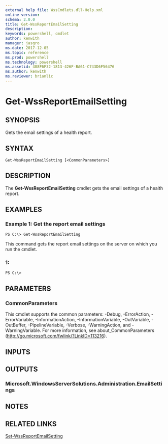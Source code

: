 ```yaml
---
external help file: WssCmdlets.dll-Help.xml
online version: 
schema: 2.0.0
title: Get-WssReportEmailSetting
description: 
keywords: powershell, cmdlet
author: kenwith
manager: jasgro
ms.date: 2017-12-05
ms.topic: reference
ms.prod: powershell
ms.technology: powershell
ms.assetid: 488F6F32-1813-426F-BA61-C743D6F56476
ms.author: kenwith
ms.reviewer: brianlic
---
```


# Get-WssReportEmailSetting

## SYNOPSIS
Gets the email settings of a health report.

## SYNTAX

```
Get-WssReportEmailSetting [<CommonParameters>]
```

## DESCRIPTION
The **Get-WssReportEmailSetting** cmdlet gets the email settings of a health report.

## EXAMPLES

### Example 1: Get the report email settings
```
PS C:\> Get-WssReportEmailSetting
```

This command gets the report email settings on the server on which you run the cmdlet.

### 1:
```
PS C:\>
```

## PARAMETERS

### CommonParameters
This cmdlet supports the common parameters: -Debug, -ErrorAction, -ErrorVariable, -InformationAction, -InformationVariable, -OutVariable, -OutBuffer, -PipelineVariable, -Verbose, -WarningAction, and -WarningVariable. For more information, see about_CommonParameters (http://go.microsoft.com/fwlink/?LinkID=113216).

## INPUTS

## OUTPUTS

### Microsoft.WindowsServerSolutions.Administration.EmailSettings

## NOTES

## RELATED LINKS

[Set-WssReportEmailSetting](./Set-WssReportEmailSetting.md)
